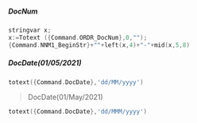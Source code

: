 ##### DocNum
```go
stringvar x;
x:=Totext ({Command.ORDR_DocNum},0,"");
{Command.NNM1_BeginStr}+""+left(x,4)+"-"+mid(x,5,8)
```
##### DocDate(01/05/2021)
```go
totext({Command.DocDate},'dd/MM/yyyy')
```
> DocDate(01/May/2021)
```go
totext({Command.DocDate},'dd/MMM/yyyy')
```
